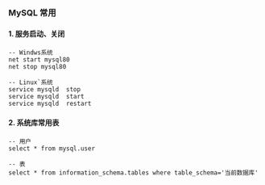 ### MySQL 常用

#### 1. 服务启动、关闭
```
-- Windws系统
net start mysql80
net stop mysql80

-- Linux`系统
service mysqld  stop
service mysqld  start
service mysqld  restart
```


#### 2. 系统库常用表
```
-- 用户
select * from mysql.user

-- 表
select * from information_schema.tables where table_schema='当前数据库'
```
